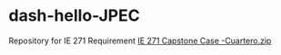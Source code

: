 # dash-hello-JPEC
Repository for IE 271 Requirement
[IE 271 Capstone Case -Cuartero.zip](https://github.com/jacuarr/dash-hello-JPEC/files/8845660/IE.271.Capstone.Case.-Cuartero.zip)
